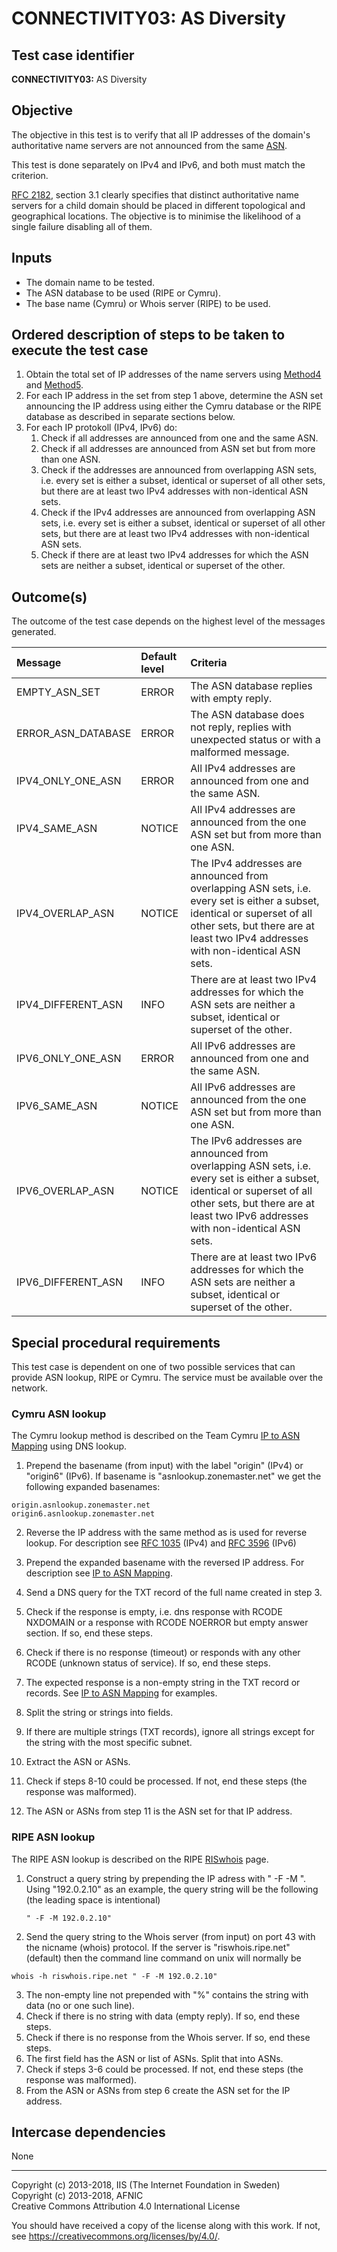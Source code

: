 # CONNECTIVITY03: AS Diversity

## Test case identifier

**CONNECTIVITY03:** AS Diversity

## Objective

The objective in this test is to verify that all IP addresses of the domain's
authoritative name servers are not announced from the same [ASN]. 

This test is done separately on IPv4 and IPv6, and both must match the criterion.

[RFC 2182], section 3.1 clearly specifies that distinct authoritative name 
servers for a child domain should be placed in different topological and 
geographical locations. The objective is to minimise the likelihood of a single 
failure disabling all of them. 


## Inputs

* The domain name to be tested.
* The ASN database to be used (RIPE or Cymru).
* The base name (Cymru) or Whois server (RIPE) to be used.


## Ordered description of steps to be taken to execute the test case

1. Obtain the total set of IP addresses of the name servers using 
   [Method4](../Methods.md) and [Method5](../Methods.md).
2. For each IP address in the set from step 1 above, determine the ASN set
   announcing the IP address using either the Cymru database or the RIPE
   database as described in separate sections below. 
3. For each IP protokoll (IPv4, IPv6) do:
   1. Check if all addresses are announced from one and the same ASN.
   2. Check if all addresses are announced from ASN set but from more than 
      one ASN.
   3. Check if the addresses are announced from overlapping ASN sets, i.e. 
      every set is either a subset, identical or superset of all other sets, 
      but there are at least two IPv4 addresses with non-identical ASN sets.
   4. Check if the IPv4 addresses are announced from overlapping ASN sets, i.e. 
      every set is either a subset, identical or superset of all other sets, but 
      there are at least two IPv4 addresses with non-identical ASN sets.
   5. Check if there are at least two IPv4 addresses for which the ASN sets are 
      neither a subset, identical or superset of the other.


## Outcome(s)

The outcome of the test case depends on the highest level of the messages
generated.

Message            |Default level|Criteria
:------------------|:------------|:-----------------------------------------------------------------
EMPTY_ASN_SET      |ERROR        |The ASN database replies with empty reply.
ERROR_ASN_DATABASE |ERROR        |The ASN database does not reply, replies with unexpected status or with a malformed message.
IPV4_ONLY_ONE_ASN  |ERROR        |All IPv4 addresses are announced from one and the same ASN.
IPV4_SAME_ASN      |NOTICE       |All IPv4 addresses are announced from the one ASN set but from more than one ASN.
IPV4_OVERLAP_ASN   |NOTICE       |The IPv4 addresses are announced from overlapping ASN sets, i.e. every set is either a subset, identical or superset of all other sets, but there are at least two IPv4 addresses with non-identical ASN sets.
IPV4_DIFFERENT_ASN |INFO         |There are at least two IPv4 addresses for which the ASN sets are neither a subset, identical or superset of the other.
IPV6_ONLY_ONE_ASN  |ERROR        |All IPv6 addresses are announced from one and the same ASN.
IPV6_SAME_ASN      |NOTICE       |All IPv6 addresses are announced from the one ASN set but from more than one ASN.
IPV6_OVERLAP_ASN   |NOTICE       |The IPv6 addresses are announced from overlapping ASN sets, i.e. every set is either a subset, identical or superset of all other sets, but there are at least two IPv6 addresses with non-identical ASN sets.
IPV6_DIFFERENT_ASN |INFO         |There are at least two IPv6 addresses for which the ASN sets are neither a subset, identical or superset of the other.


## Special procedural requirements

This test case is dependent on one of two possible services that can provide
ASN lookup, RIPE or Cymru. The service must be available over the network.


### Cymru ASN lookup

The Cymru lookup method is described on the Team Cymru [IP to ASN Mapping]
using DNS lookup.

1. Prepend the basename (from input) with the label "origin" (IPv4) or 
   "origin6" (IPv6). If basename is "asnlookup.zonemaster.net" we get 
   the following expanded basenames:
   
```
origin.asnlookup.zonemaster.net
origin6.asnlookup.zonemaster.net
```

2. Reverse the IP address with the same method as is used for
   reverse lookup. For description see [RFC 1035] (IPv4) and 
   [RFC 3596] (IPv6)
 
3. Prepend the expanded basename with the reversed IP address. For
   description see [IP to ASN Mapping].
4. Send a DNS query for the TXT record of the full name created in step 3.
5. Check if the response is empty, i.e. dns response with RCODE NXDOMAIN
   or a response with RCODE NOERROR but empty answer section. If so, end
   these steps.
6. Check if there is no response (timeout) or responds with any other 
   RCODE (unknown status of service). If so, end these steps.
8. The expected response is a non-empty string in the TXT record or 
   records. See [IP to ASN Mapping] for examples.
9. Split the string or strings into fields.
10. If there are multiple strings (TXT records), ignore all strings
    except for the string with the most specific subnet.
11. Extract the ASN or ASNs.
12. Check if steps 8-10 could be processed. If not, end these steps 
    (the response was malformed).
13. The ASN or ASNs from step 11 is the ASN set for that IP address.


### RIPE ASN lookup

The RIPE ASN lookup is described on the RIPE [RISwhois] page.

1. Construct a query string by prepending the IP adress with
   " -F -M ". Using "192.0.2.10" as an example, the query string will
   be the following (the leading space is intentional)
   
   ```
   " -F -M 192.0.2.10" 
   ```
   
2. Send the query string to the Whois server (from input) on port
   43 with the nicname (whois) protocol. If the server is 
   "riswhois.ripe.net" (default) then the command line command on
   unix will normally be

```
whois -h riswhois.ripe.net " -F -M 192.0.2.10"
```

3. The non-empty line not prepended with "%" contains the string
   with data (no or one such line).
4. Check if there is no string with data (empty reply). If so, 
   end these steps.
5. Check if there is no response from the Whois server. If so,
   end these steps.
6. The first field has the ASN or list of ASNs. Split that into ASNs.
7. Check if steps 3-6 could be processed. If not, end these steps 
   (the response was malformed).
8. From the ASN or ASNs from step 6 create the ASN set for the IP
   address.


## Intercase dependencies

None

[RFC 2182]: https://tools.ietf.org/html/rfc2182
[ASN]:      https://tools.ietf.org/html/rfc1930
[RFC 1035]: https://tools.ietf.org/html/rfc1035
[RFC 3596]: https://tools.ietf.org/html/rfc3596
[IP to ASN Mapping]: https://team-cymru.org/IP-ASN-mapping.html#dns
[RISwhois]: http://www.ripe.net/ris/riswhois.html

-------

Copyright (c) 2013-2018, IIS (The Internet Foundation in Sweden)  
Copyright (c) 2013-2018, AFNIC  
Creative Commons Attribution 4.0 International License

You should have received a copy of the license along with this
work.  If not, see <https://creativecommons.org/licenses/by/4.0/>.
